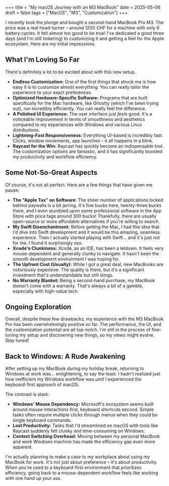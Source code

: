 +++
title = "My macOS Journey with an M3 MacBook"
date = 2025-05-06
draft = false
tags = ["MacOS", "M3", "Customization"]
+++

I recently took the plunge and bought a second-hand MacBook Pro M3. The price was a real head-turner – around 1200 CHF for a machine with only 6 battery cycles. It felt almost too good to be true! I've dedicated a good three days (and I'm still tinkering) to customizing it and getting a feel for the Apple ecosystem. Here are my initial impressions.

## What I'm Loving So Far

There's definitely a lot to be excited about with this new setup.

- **Endless Customization:** One of the first things that struck me is how easy it is to customize almost everything. You can really tailor the experience to your exact preferences.
- **Optimized Hardware-Specific Software:** Programs that are built specifically for the Mac hardware, like Ghostty (which I've been trying out), run incredibly efficiently. You can really feel the difference.
- **A Polished UI Experience:** The user interface just _feels_ good. It's a noticeable improvement in terms of smoothness and aesthetics compared to my experiences with Windows and various Linux distributions.
- **Lightning-Fast Responsiveness:** Everything UI-based is incredibly fast. Clicks, window movements, app launches – it all happens in a blink.
- **Raycast for the Win:** Raycast has quickly become an indispensable tool. The customization options are fantastic, and it has significantly boosted my productivity and workflow efficiency.

## Some Not-So-Great Aspects

Of course, it's not all perfect. Here are a few things that have given me pause:

- **The "Apple Tax" on Software:** The sheer number of applications locked behind paywalls is a bit jarring. It's five bucks here, twenty-three bucks there, and I even stumbled upon some professional software in the App Store with price tags around 300 bucks! Thankfully, there are usually open-source or more affordable alternatives if you're willing to search.
- **My Swift Disenchantment:** Before getting the Mac, I had this idea that I'd dive into Swift development and it would be this amazing, seamless experience. Then I actually started playing with Swift... and it's just not for me. I found it surprisingly _ass_.
- **Xcode's Clunkiness:** Xcode, as an IDE, has been a letdown. It feels very mouse-dependent and generally clunky to navigate. It hasn't been the smooth development environment I was hoping for.
- **The Upfront Cost (Usually):** While I got a great deal, new MacBooks are notoriously expensive. The quality is there, but it's a significant investment that's understandable but still stings.
- **No Warranty Blanket:** Being a second-hand purchase, my MacBook doesn't come with a warranty. That's always a bit of a gamble, especially with high-value tech.

## Ongoing Exploration

Overall, despite these few drawbacks, my experience with the M3 MacBook Pro has been overwhelmingly positive so far. The performance, the UI, and the customization potential are all top-notch. I'm still in the process of fine-tuning my setup and discovering new things, so my views might evolve. Stay tuned!

## Back to Windows: A Rude Awakening

After setting up my MacBook during my holiday break, returning to Windows at work was... enlightening, to say the least. I hadn't realized just how inefficient my Windows workflow was until I experienced the keyboard-first approach of macOS.

The contrast is stark:
- **Windows' Mouse Dependency:** Microsoft's ecosystem seems built around mouse interactions first, keyboard shortcuts second. Simple tasks often require multiple clicks through menus when they could be single keyboard commands.
- **Lost Productivity:** Tasks that I'd streamlined on macOS with tools like Raycast suddenly felt clunky and time-consuming on Windows.
- **Context Switching Overhead:** Moving between my personal MacBook and work Windows machine has made the efficiency gap even more apparent.

I'm actually planning to make a case to my workplace about using my MacBook for work. It's not just about preference – it's about productivity. When you're used to a keyboard-first environment that prioritizes efficiency, going back to a mouse-dependent workflow feels like working with one hand up your ass.

